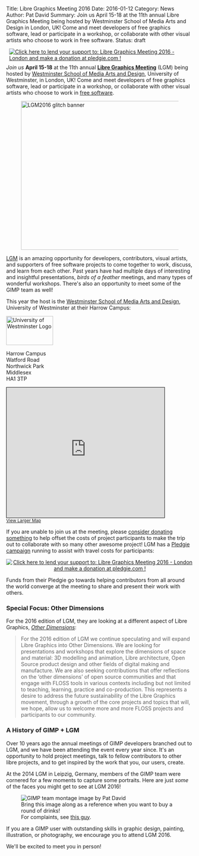 Title: Libre Graphics Meeting 2016 
Date: 2016-01-12
Category: News
Author: Pat David
Summary: Join us April 15-18 at the 11th annual Libre Graphics Meeting being hosted by Westminster School of Media Arts and Design in London, UK! Come and meet developers of free graphics software, lead or participate in a workshop, or collaborate with other visual artists who choose to work in free software.
Status: draft

<a style='float: right; margin: 0 0 0.5rem 0.5rem;' href='https://pledgie.com/campaigns/30935'><img alt='Click here to lend your support to: Libre Graphics Meeting 2016 - London and make a donation at pledgie.com !' src='https://pledgie.com/campaigns/30935.png?skin_name=chrome' border='0' ></a>
_Join us_ **April 15-18** at the 11th annual [**Libre Graphics Meeting**][lgm] (LGM) being hosted by [Westminster School of Media Arts and Design][westminster], University of Westminster, in London, UK! 
Come and meet developers of free graphics software, lead or participate in a workshop, or collaborate with other visual artists who choose to work in [free software][].

<figure>
<a href='https://www.westminster.ac.uk/'>
    <img src="{filename}banner_glitch_1.png" alt="LGM2016 glitch banner" width='500' height='400' />
</a>
</figure>

[LGM][lgm] is an amazing opportunity for developers, contributors, visual artists, and supporters of free software projects to come together to work, discuss, and learn from each other.
Past years have had multiple days of interesting and insightful presentations, _birds of a feather_ meetings, and many types of wonderful workshops.
There's also an opportunity to meet some of the GIMP team as well!

This year the host is the [Westminster School of Media Arts and Design][westminster], University of Westminster at their Harrow Campus:

<a href='https://www.westminster.ac.uk/' title='University of Westminster'>
<img src='{filename}UoW-logo.jpg' alt='University of Westminster Logo' style='width:50%;' width='326' height='78' />
</a>

Harrow Campus  
Watford Road  
Northwick Park  
Middlesex  
HA1 3TP

<div class='fluid-video' markdown=1>
<iframe width="425" height="350" frameborder="0" scrolling="no" marginheight="0" marginwidth="0" src="https://www.openstreetmap.org/export/embed.html?bbox=-0.3714752197265625%2C51.550444854394286%2C-0.27611732482910156%2C51.60506465084748&amp;layer=mapnik&amp;marker=51.57776295788465%2C-0.32379627227783203" style="border: 1px solid black"></iframe><br/><small><a href="https://www.openstreetmap.org/?mlat=51.5778&amp;mlon=-0.3238#map=14/51.5778/-0.3238">View Larger Map</a></small>
</div>

If you are unable to join us at the meeting, please [consider donating something][pledgie] to help offset the costs of project participants to make the trip out to collaborate with so many other awesome project!
LGM has a [Pledgie campaign][pledgie] running to assist with travel costs for participants:

<a style='display:block; text-align: center;' href='https://pledgie.com/campaigns/30935'><img alt='Click here to lend your support to: Libre Graphics Meeting 2016 - London and make a donation at pledgie.com !' src='https://pledgie.com/campaigns/30935.png?skin_name=chrome' border='0' ></a>

Funds from their Pledgie go towards helping contributors from all around the world converge at the meeting to share and present their work with others. 


### Special Focus: Other Dimensions

For the 2016 edition of LGM, they are looking at a different aspect of Libre Graphics, [*Other Dimensions*][other-dim]:

> For the 2016 edition of LGM we continue speculating and will expand Libre Graphics into Other Dimensions. 
We are looking for presentations and workshops that explore the dimensions of space and material: 3D modelling and animation, Libre architecture, Open Source product design and other fields of digital making and manufacture. 
We are also seeking contributions that offer reflections on the ‘other dimensions’ of open source communities and that engage with FLOSS tools in various contexts including but not limited to teaching, learning, practice and co-production. 
This represents a desire to address the future sustainability of the Libre Graphics movement, through a growth of the core projects and topics that will, we hope, allow us to welcome more and more FLOSS projects and participants to our community.


### A History of GIMP + LGM

Over 10 years ago the annual meetings of GIMP developers branched out to LGM, and we have been attending the event every year since.
It's an opportunity to hold project meetings, talk to fellow contributors to other libre projects, and to get inspired by the work that you, our users, create.

At the 2014 LGM in Leipzig, Germany, members of the GIMP team were cornered for a few moments to capture some portraits.
Here are just _some_ of the faces you might get to see at LGM 2016! 

<figure>
<img src='{filename}GIMP-team.jpg' alt='GIMP team montage image by Pat David'/>
<figcaption>
Bring this image along as a reference when you want to buy a round of drinks!<br/>
For complaints, see <a href='https://www.flickr.com/photos/patdavid/17387973489'>this guy</a>.
</figcaption>
</figure>

If you are a GIMP user with outstanding skills in graphic design, painting, illustration, or photography, we encourage you to attend LGM 2016.

We'll be excited to meet you in person!


[lgm]: http://libregraphicsmeeting.org/2016/ "Libre Graphics Meeting"
[westminster]: https://www.westminster.ac.uk/ "University of Westminster"
[free software]: https://www.gnu.org/philosophy/free-sw.en.html "Free Software Definition"
[pledgie]: https://pledgie.com/campaigns/30935 "LGM Pledgie Campaign"
[other-dim]: http://libregraphicsmeeting.org/2016/call-for-participation/
